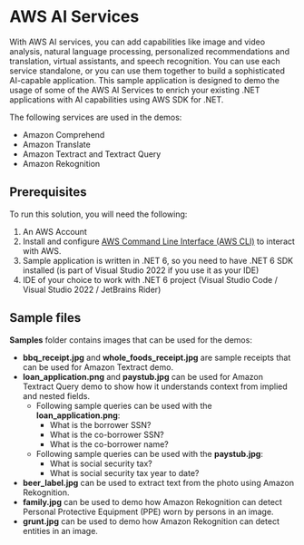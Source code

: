# AWS AI Services 

With AWS AI services, you can add capabilities like image and video analysis, natural language processing, personalized recommendations and translation, virtual assistants, and speech recognition. You can use each service standalone, or you can use them together to build a sophisticated AI-capable application.
This sample application is designed to demo the usage of some of the AWS AI Services to enrich your existing .NET applications with AI capabilities using AWS SDK for .NET.

The following services are used in the demos:
- Amazon Comprehend
- Amazon Translate
- Amazon Textract and Textract Query
- Amazon Rekognition

## Prerequisites

To run this solution, you will need the following:
1. An AWS Account
1. Install and configure [AWS Command Line Interface (AWS CLI)](https://docs.aws.amazon.com/cli/latest/userguide/cli-chap-configure.html) to interact with AWS.
1. Sample application is written in .NET 6, so you need to have .NET 6 SDK installed (is part of Visual Studio 2022 if you use it as your IDE)
1. IDE of your choice to work with .NET 6 project (Visual Studio Code / Visual Studio 2022 / JetBrains Rider)

## Sample files

**Samples** folder contains images that can be used for the demos:

- **bbq_receipt.jpg** and **whole_foods_receipt.jpg** are sample receipts that can be used for Amazon Textract demo.
- **loan_application.png** and **paystub.jpg** can be used for Amazon Textract Query demo to show how it understands context from implied and nested fields. 
  - Following sample queries can be used with the **loan_application.png**:
    - What is the borrower SSN?
    - What is the co-borrower SSN?
    - What is the co-borrower name?
  - Following sample queries can be used with the **paystub.jpg**:
    - What is social security tax?
    - What is social security tax year to date?
- **beer_label.jpg** can be used to extract text from the photo using Amazon Rekognition.
- **family.jpg** can be used to demo how Amazon Rekognition can detect Personal Protective Equipment (PPE) worn by persons in an image.
- **grunt.jpg** can be used to demo how Amazon Rekognition can detect entities in an image.